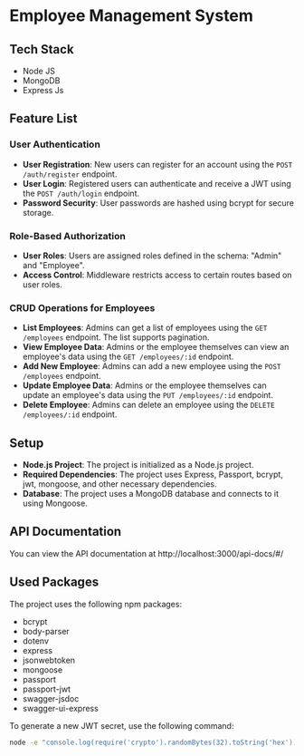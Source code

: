 # Employee Management System

## Tech Stack
- Node JS
- MongoDB
- Express Js

## Feature List

### User Authentication
- **User Registration**: New users can register for an account using the `POST /auth/register` endpoint.
- **User Login**: Registered users can authenticate and receive a JWT using the `POST /auth/login` endpoint.
- **Password Security**: User passwords are hashed using bcrypt for secure storage.

### Role-Based Authorization
- **User Roles**: Users are assigned roles defined in the schema: "Admin" and "Employee".
- **Access Control**: Middleware restricts access to certain routes based on user roles.

### CRUD Operations for Employees
- **List Employees**: Admins can get a list of employees using the `GET /employees` endpoint. The list supports pagination.
- **View Employee Data**: Admins or the employee themselves can view an employee's data using the `GET /employees/:id` endpoint.
- **Add New Employee**: Admins can add a new employee using the `POST /employees` endpoint.
- **Update Employee Data**: Admins or the employee themselves can update an employee's data using the `PUT /employees/:id` endpoint.
- **Delete Employee**: Admins can delete an employee using the `DELETE /employees/:id` endpoint.

## Setup
- **Node.js Project**: The project is initialized as a Node.js project.
- **Required Dependencies**: The project uses Express, Passport, bcrypt, jwt, mongoose, and other necessary dependencies.
- **Database**: The project uses a MongoDB database and connects to it using Mongoose.

## API Documentation
You can view the API documentation at http://localhost:3000/api-docs/#/

## Used Packages
The project uses the following npm packages:
- bcrypt
- body-parser
- dotenv
- express
- jsonwebtoken
- mongoose
- passport
- passport-jwt
- swagger-jsdoc
- swagger-ui-express

To generate a new JWT secret, use the following command:
```bash
node -e "console.log(require('crypto').randomBytes(32).toString('hex'));"
